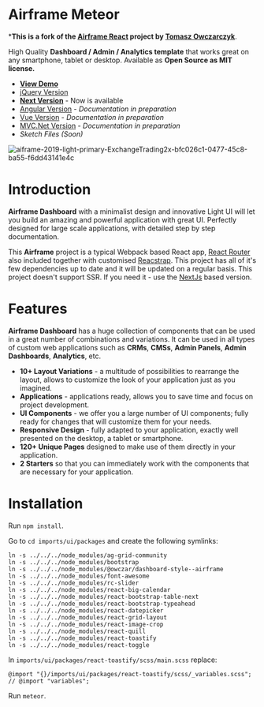# Airframe Meteor

***This is a fork of the [Airframe React](https://github.com/0wczar/airframe-react) project by [Tomasz Owczarczyk](https://github.com/0wczar)**.

High Quality **Dashboard / Admin / Analytics template** that works great on any smartphone, tablet or desktop. Available as **Open Source as MIT license.**

- [**View Demo**](http://dashboards.webkom.co/react/airframe/)
- [jQuery Version](http://dashboards.webkom.co/jquery/airframe) 
- [**Next Version**](https://github.com/webkom-co/airframe-next) - Now is available
- [Angular Version](http://dashboards.webkom.co/angular/airframe) - _Documentation in preparation_
- [Vue Version](http://dashboards.webkom.co/vue/airframe) - _Documentation in preparation_
- [MVC.Net Version](http://dashboards.webkom.co/net-mvc/airframe) - _Documentation in preparation_
- *Sketch Files (Soon)*

![aiframe-2019-light-primary-ExchangeTrading2x-bfc026c1-0477-45c8-ba55-f6dd43141e4c](https://user-images.githubusercontent.com/2330394/63061353-20ea4600-bef5-11e9-84c8-000a6dceea4d.png)

# Introduction

**Airframe Dashboard** with a minimalist design and innovative Light UI will let you build an amazing and powerful application with great UI. Perfectly designed for large scale applications, with detailed step by step documentation.

This **Airframe** project is a typical Webpack based React app, [React Router](https://reacttraining.com/react-router/web/guides/quick-start) also included together with customised [Reacstrap](https://reactstrap.github.io). This project has all of it's few dependencies up to date and it will be updated on a regular basis. This project doesn't support SSR. If you need it - use the [NextJs](https://github.com/zeit/next.js/) based version.

# Features

**Airframe Dashboard** has a huge collection of components that can be used in a great number of combinations and variations. It can be used in all types of custom web applications such as **CRMs**, **CMSs**, **Admin Panels**, **Admin Dashboards**, **Analytics**, etc.

- **10+ Layout Variations** - a multitude of possibilities to rearrange the layout, allows to customize the look of your application just as you imagined.
- **Applications** - applications ready, allows you to save time and focus on project development.
- **UI Components** - we offer you a large number of UI components; fully ready for changes that will customize them for your needs.
- **Responsive Design** - fully adapted to your application, exactly well presented on the desktop, a tablet or smartphone.
- **120+ Unique Pages** designed to make use of them directly in your application.
- **2 Starters** so that you can immediately work with the components that are necessary for your application.

# Installation

Run `npm install`. 

Go to `cd imports/ui/packages` and create the following symlinks:

```
ln -s ../../../node_modules/ag-grid-community
ln -s ../../../node_modules/bootstrap        
ln -s ../../../node_modules/@owczar/dashboard-style--airframe 
ln -s ../../../node_modules/font-awesome
ln -s ../../../node_modules/rc-slider   
ln -s ../../../node_modules/react-big-calendar  
ln -s ../../../node_modules/react-bootstrap-table-next 
ln -s ../../../node_modules/react-bootstrap-typeahead 
ln -s ../../../node_modules/react-datepicker         
ln -s ../../../node_modules/react-grid-layout 
ln -s ../../../node_modules/react-image-crop 
ln -s ../../../node_modules/react-quill     
ln -s ../../../node_modules/react-toastify 
ln -s ../../../node_modules/react-toggle  
```


In `imports/ui/packages/react-toastify/scss/main.scss` replace:

```
@import "{}/imports/ui/packages/react-toastify/scss/_variables.scss"; 
// @import "variables";

```

Run `meteor`.